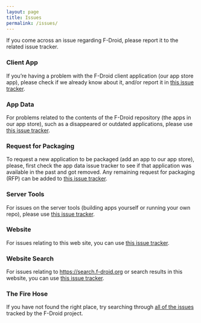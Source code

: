 ```yaml
---
layout: page
title: Issues
permalink: /issues/
---
```

If you come across an issue regarding F-Droid, please report it to the related
issue tracker.

### Client App

If you’re having a problem with the F-Droid client application (our app store
app), please check if we already know about it, and/or report it in
[this issue tracker](https://gitlab.com/fdroid/fdroidclient/issues).

### App Data

For problems related to the contents of the F-Droid repository (the apps in our
app store), such as a disappeared or outdated applications, please use
[this issue tracker](https://gitlab.com/fdroid/fdroiddata/issues).

### Request for Packaging

To request a new application to be packaged (add an app to our app store),
please, first check the app data issue tracker to see if that application was
available in the past and got removed. Any remaining request for packaging
(RFP) can be added to
[this issue tracker](https://gitlab.com/fdroid/rfp/issues/).

### Server Tools

For issues on the server tools (building apps yourself or running your own
repo), please use
[this issue tracker](https://gitlab.com/fdroid/fdroidserver/issues).

### Website

For issues relating to this web site, you can use
[this issue tracker](https://gitlab.com/fdroid/fdroid-website/issues).

### Website Search

For issues relating to https://search.f-droid.org or search results in this
website, you can use 
[this issue tracker](https://gitlab.com/fdroid/fdroid-website-search/issues).

### The Fire Hose

If you have not found the right place, try searching through [all of the issues](https://gitlab.com/groups/fdroid/-/issues/)
tracked by the F-Droid project.